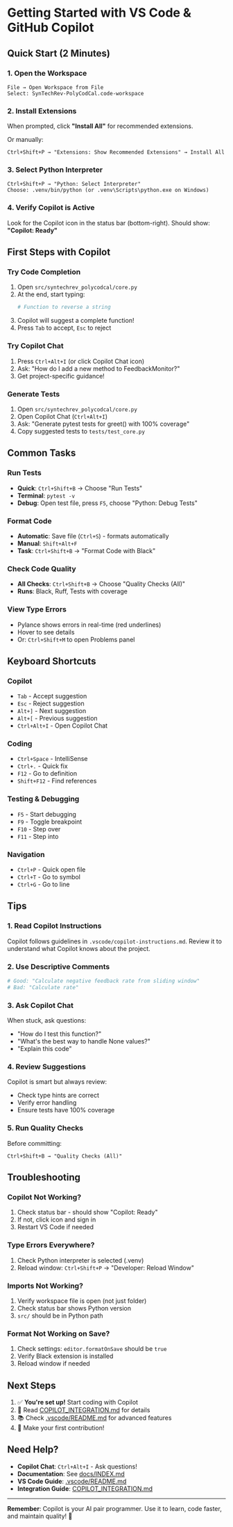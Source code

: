 # Getting Started with VS Code & GitHub Copilot

## Quick Start (2 Minutes)

### 1. Open the Workspace
```
File → Open Workspace from File
Select: SynTechRev-PolyCodCal.code-workspace
```

### 2. Install Extensions
When prompted, click **"Install All"** for recommended extensions.

Or manually:
```
Ctrl+Shift+P → "Extensions: Show Recommended Extensions" → Install All
```

### 3. Select Python Interpreter
```
Ctrl+Shift+P → "Python: Select Interpreter"
Choose: .venv/bin/python (or .venv\Scripts\python.exe on Windows)
```

### 4. Verify Copilot is Active
Look for the Copilot icon in the status bar (bottom-right).
Should show: **"Copilot: Ready"**

## First Steps with Copilot

### Try Code Completion
1. Open `src/syntechrev_polycodcal/core.py`
2. At the end, start typing:
   ```python
   # Function to reverse a string
   ```
3. Copilot will suggest a complete function!
4. Press `Tab` to accept, `Esc` to reject

### Try Copilot Chat
1. Press `Ctrl+Alt+I` (or click Copilot Chat icon)
2. Ask: "How do I add a new method to FeedbackMonitor?"
3. Get project-specific guidance!

### Generate Tests
1. Open `src/syntechrev_polycodcal/core.py`
2. Open Copilot Chat (`Ctrl+Alt+I`)
3. Ask: "Generate pytest tests for greet() with 100% coverage"
4. Copy suggested tests to `tests/test_core.py`

## Common Tasks

### Run Tests
- **Quick**: `Ctrl+Shift+B` → Choose "Run Tests"
- **Terminal**: `pytest -v`
- **Debug**: Open test file, press `F5`, choose "Python: Debug Tests"

### Format Code
- **Automatic**: Save file (`Ctrl+S`) - formats automatically
- **Manual**: `Shift+Alt+F`
- **Task**: `Ctrl+Shift+B` → "Format Code with Black"

### Check Code Quality
- **All Checks**: `Ctrl+Shift+B` → Choose "Quality Checks (All)"
- **Runs**: Black, Ruff, Tests with coverage

### View Type Errors
- Pylance shows errors in real-time (red underlines)
- Hover to see details
- Or: `Ctrl+Shift+M` to open Problems panel

## Keyboard Shortcuts

### Copilot
- `Tab` - Accept suggestion
- `Esc` - Reject suggestion
- `Alt+]` - Next suggestion
- `Alt+[` - Previous suggestion
- `Ctrl+Alt+I` - Open Copilot Chat

### Coding
- `Ctrl+Space` - IntelliSense
- `Ctrl+.` - Quick fix
- `F12` - Go to definition
- `Shift+F12` - Find references

### Testing & Debugging
- `F5` - Start debugging
- `F9` - Toggle breakpoint
- `F10` - Step over
- `F11` - Step into

### Navigation
- `Ctrl+P` - Quick open file
- `Ctrl+T` - Go to symbol
- `Ctrl+G` - Go to line

## Tips

### 1. Read Copilot Instructions
Copilot follows guidelines in `.vscode/copilot-instructions.md`.
Review it to understand what Copilot knows about the project.

### 2. Use Descriptive Comments
```python
# Good: "Calculate negative feedback rate from sliding window"
# Bad: "Calculate rate"
```

### 3. Ask Copilot Chat
When stuck, ask questions:
- "How do I test this function?"
- "What's the best way to handle None values?"
- "Explain this code"

### 4. Review Suggestions
Copilot is smart but always review:
- Check type hints are correct
- Verify error handling
- Ensure tests have 100% coverage

### 5. Run Quality Checks
Before committing:
```
Ctrl+Shift+B → "Quality Checks (All)"
```

## Troubleshooting

### Copilot Not Working?
1. Check status bar - should show "Copilot: Ready"
2. If not, click icon and sign in
3. Restart VS Code if needed

### Type Errors Everywhere?
1. Check Python interpreter is selected (.venv)
2. Reload window: `Ctrl+Shift+P` → "Developer: Reload Window"

### Imports Not Working?
1. Verify workspace file is open (not just folder)
2. Check status bar shows Python version
3. `src/` should be in Python path

### Format Not Working on Save?
1. Check settings: `editor.formatOnSave` should be `true`
2. Verify Black extension is installed
3. Reload window if needed

## Next Steps

1. ✅ **You're set up!** Start coding with Copilot
2. 📖 Read [COPILOT_INTEGRATION.md](../../COPILOT_INTEGRATION.md) for details
3. 📚 Check [.vscode/README.md](README.md) for advanced features
4. 🚀 Make your first contribution!

## Need Help?

- **Copilot Chat**: `Ctrl+Alt+I` - Ask questions!
- **Documentation**: See [docs/INDEX.md](../docs/INDEX.md)
- **VS Code Guide**: [.vscode/README.md](README.md)
- **Integration Guide**: [COPILOT_INTEGRATION.md](../../COPILOT_INTEGRATION.md)

---

**Remember**: Copilot is your AI pair programmer. Use it to learn, code faster, and maintain quality! 🚀
